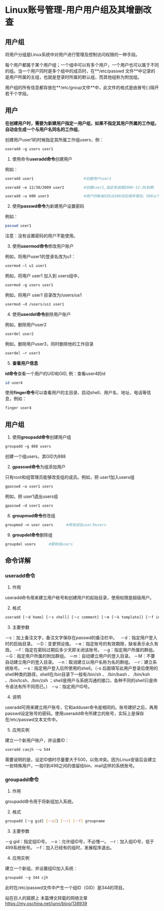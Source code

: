 # Linux账号管理-用户用户组及其增删改查




## 用户组


将用户分组是Linux系统中对用户进行管理及控制访问权限的一种手段。

每个用户都属于某个用户组；一个组中可以有多个用户，一个用户也可以属于不同的组。当一个用户同时是多个组中的成员时，在**/etc/passwd 文件**中记录的是用户所属的主组，也就是登录时所属的默认组，而其他组称为附加组。


用户组的所有信息都存放在**/etc/group文件**中，此文件的格式是由冒号(:)隔开若干个字段。





## 用户


**在创建用户时，需要为新建用户指定一用户组，如果不指定其用户所属的工作组，自动会生成一个与用户名同名的工作组**。

创建用户user1的时候指定其所属工作组users，例：
```bash
useradd –g users user1
```

1) 使用命令**useradd命令**创建用户

例如：
```bash
useradd user1						#创建用户user1

useradd –e 12/30/2009 user2			#创建user2,指定有效期2009-12-30到期

useradd –u 600 user3				#用户的缺省UID从500向后顺序增加，500以下作为系统保留账号，可以指定UID，
```



2) 使用**passwd命令**为新建用户设置密码

例如：
```bash
passwd user1
```
注意：没有设置密码的用户不能使用。


3) 使用**usermod命令**修改用户账户

例如，将用户user1的登录名改为u1：
```bash
usermod –l u1 user1 
```


例如，将用户 user1 加入到 users组中，
```bash
usermod –g users user1 
```

例如，将用户 user1 目录改为/users/us1
```bash
usermod –d /users/us1 user1 
```

4) 使用**userdel命令**删除用户账户


例如，删除用户user2
```bash
userdel user2 
```

例如，删除用户user3，同时删除他的工作目录
```bash
userdel –r user3 
```

5) **查看用户信息**

**id命令**查看一个用户的UID和GID, 例：查看user4的id
```bash
id user4
```

使用**finger命令**可以查看用户的主目录、启动shell、用户名、地址、电话等信息，例如：
```bash
finger user4
```





## 用户组


1) 使用**groupadd命令**创建用户组

```bash
groupadd –g 888 users 
```
创建一个组users，其GID为888

2) **gpasswd命令**为组添加用户

只有root和组管理员能够改变组的成员。例如，把 user1加入users组
```bash
gpasswd –a user1 users 
```

例如，把 user1退出users组
```bash
gpasswd –d user1 users 
```

8) **groupmod命令**修改组

```bash
groupmod –n user users 		#修改组名user为users
```


9) **groupdel命令**删除组

```bash
groupdel users 		#删除组users
```




## 命令详解


### useradd命令

1) 作用

useradd命令用来建立用户帐号和创建用户的起始目录，使用权限是超级用户。

2) 格式

```bash
useradd [－d home] [－s shell] [－c comment] [－m [－k template]] [－f inactive] [－e expire ] [－p passwd] [－r] name
```



3) 主要参数

－c：加上备注文字，备注文字保存在passwd的备注栏中。　
－d：指定用户登入时的启始目录。
－D：变更预设值。
－e：指定账号的有效期限，缺省表示永久有效。
－f：指定在密码过期后多少天即关闭该账号。
－g：指定用户所属的群组。
－G：指定用户所属的附加群组。
－m：自动建立用户的登入目录。
－M：不要自动建立用户的登入目录。
－n：取消建立以用户名称为名的群组。
－r：建立系统账号。
－s：指定用户登入后所使用的shell。（-s 后面填写此用户登录后使用的shell种类的路径，shell在/bin目录下一般有/bin/sh 、 /bin/bash 、 /bin/ksh 、/bin/tcsh、/bin/zsh ；shell是用户与系统沟通的接口，各种不同的shell只是命令语法有所不同而已。）
－u：指定用户ID号。

4) 说明

useradd可用来建立用户账号，它和adduser命令是相同的。账号建好之后，再用passwd设定账号的密码。使用useradd命令所建立的账号，实际上是保存在/etc/passwd文本文件中。

5) 应用实例

建立一个新用户账户，并设置ID：
```bash
useradd caojh －u 544
```
需要说明的是，设定ID值时尽量要大于500，以免冲突。因为Linux安装后会建立一些特殊用户，一般0到499之间的值留给bin、mail这样的系统账号。





### groupadd命令

1) 作用

groupadd命令用于将新组加入系统。

2) 格式

```bash
groupadd [－g gid] [－o]] [－r] [－f] groupname
```

3) 主要参数

－g gid：指定组ID号。
－o：允许组ID号，不必惟一。
－r：加入组ID号，低于499系统账号。
－f：加入已经有的组时，发展程序退出。

4) 应用实例

建立一个新组，并设置组ID加入系统：
```bash
groupadd －g 344 cjh
```

此时在/etc/passwd文件中产生一个组ID（GID）是344的项目。

站在巨人的肩膀上
本篇博文转载的网络文章
https://my.oschina.net/junn/blog/138939







